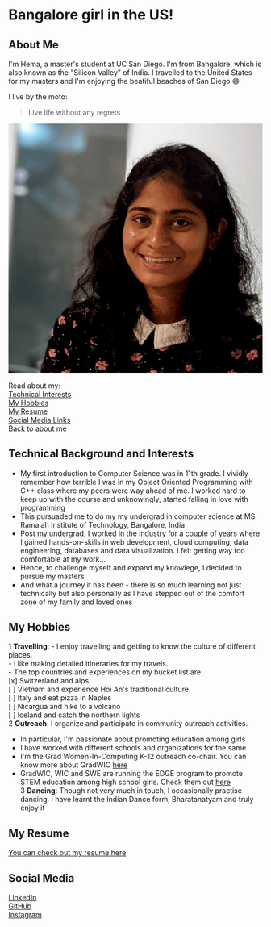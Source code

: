 # Bangalore girl in the US!

## About Me

I'm Hema, a master's student at UC San Diego. I'm from Bangalore, which is also known as the "Silicon Valley" of India. I travelled to the United States for my masters and I'm enjoying the beatiful beaches of San Diego :smile: 

I live by the moto:  
> Live life without any regrets 

![This is me!](hema.png)

Read about my:  
[Technical Interests](#technical-background-and-interests)  
[My Hobbies](#my-hobbies)  
[My Resume](#my-resume)  
[Social Media Links](#social-media)  
[Back to about me](#about-me)

## Technical Background and Interests
- My first introduction to Computer Science was in 11th grade. I vividly remember how terrible I was in my Object Oriented Programming with C++ class where my peers were way ahead of me. I worked hard to keep up with the course and unknowingly, started falling in love with programming   
- This pursuaded me to do my my undergrad in computer science at MS Ramaiah Institute of Technology, Bangalore, India  
- Post my undergrad, I worked in the industry for a couple of years where I gained hands-on-skills in web development, cloud computing, data engineering, databases and data visualization. I felt getting way too comfortable at my work...  
- Hence, to challenge myself and expand my knowlege, I decided to pursue my masters  
- And what a journey it has been - there is so much learning not just technically but also personally as I have stepped out of the comfort zone of my family and loved ones  


## My Hobbies
1 **Travelling**: 
    - I enjoy travelling and getting to know the culture of different places.  
    - I like making detailed itineraries for my travels.   
    - The top countries and experiences on my bucket list are:  
        [x] Switzerland and alps  
        [ ] Vietnam and experience Hoi An's traditional culture    
        [ ] Italy and eat pizza in Naples  
        [ ] Nicargua and hike to a volcano  
        [ ] Iceland and catch the northern lights  
2 **Outreach**: I organize and participate in community outreach activities.   
  - In particular, I'm passionate about promoting education among girls  
  - I have worked with different schools and organizations for the same  
  - I'm the Grad Women-In-Computing K-12 outreach co-chair. You can know more about GradWIC [here](https://gradwic.ucsd.edu/)  
  - GradWIC, WIC and SWE are running the EDGE program to promote STEM education among high school girls. Check them out [here](https://edgeucsd.wixsite.com/edge)  
3 **Dancing**: Though not very much in touch, I occasionally practise dancing. I have learnt the Indian Dance form, Bharatanatyam and truly enjoy it  


## My Resume
[You can check out my resume here](Hema_Resume.pdf)

## Social Media
[LinkedIn](https://www.linkedin.com/in/hema-thota/)  
[GitHub](https://github.com/hemathota)  
[Instagram](https://www.instagram.com/wandering_hema/)  